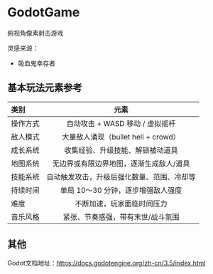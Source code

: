 # GodotGame
俯视角像素射击游戏

灵感来源：
 - 吸血鬼幸存者

## 基本玩法元素参考
| 类别 | 元素 |
| :--- | :---: |
| 操作方式 | 自动攻击 + WASD 移动 / 虚拟摇杆 |
| 敌人模式 | 大量敌人涌现（bullet hell + crowd） |
| 成长系统 | 收集经验、升级技能、解锁被动道具|
| 地图系统 | 无边界或有限边界地图，逐渐生成敌人/道具|
| 技能系统 | 自动触发攻击，升级后强化数量、范围、冷却等|
| 持续时间 | 单局 10～30 分钟，逐步增强敌人强度|
| 难度 | 不断加速，玩家面临时间压力 |
| 音乐风格 | 紧张、节奏感强，带有末世/战斗氛围 |

## 其他
Godot文档地址：https://docs.godotengine.org/zh-cn/3.5/index.html
